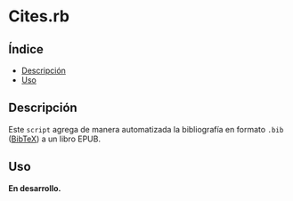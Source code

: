 # Cites.rb

## Índice

* [Descripción](#descripción)
* [Uso](#uso)
<!-- * [Explicación](#explicación) -->

## Descripción

Este `script` agrega de manera automatizada la bibliografía en formato `.bib`
([BibTeX](http://www.bibtex.org/)) a un libro EPUB.

## Uso

**En desarrollo.**

<!-- ###### 1. Desde el *shell* ejecutar el `script` cuyo único parámetro sea la ruta a la carpeta del EPUB.

Para mayor comodidad en el *shell* arrastra el archivo `recreator.rb` y después
haz lo mismo con la carpeta del EPUB.

    Para usuarios de Windows, una vez instalado Ruby han de buscar el programa
    «Start Command Prompt with Ruby» para poder ejecutar esta orden. -->

<!-- ## Explicación -->
